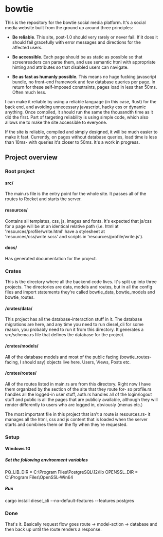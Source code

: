 # bowtie

This is the repository for the bowtie social media platform. It's a social media
website built from the ground up around three principles:

* __Be reliable__. This site, post-1.0 should very rarely or never fail. If it does
  it should fail gracefully with error messages and directions for the affected users.

* __Be accessible__. Each page should be as static as possible so that screenreaders
  can parse them, and use semantic html with appropriate hinting and attributes so that
  disabled users can navigate.

* __Be as fast as humanly possible__. This means no huge fucking javascript bundle, no
  front-end framework and few database queries per page. In return for these self-imposed 
  constraints, pages load in less than 50ms. Often much less.

I can make it reliable by using a reliable language (in this case, Rust) for the back end,
and avoiding unnecessary javascript, hacky css or dynamic anything. Once compiled, it should
run the same the thousandth time as it did the first. Part of targeting reliability is using
simple code, which also allows me to make the site accessible to everyone.

If the site is reliable, compiled and simply designed, it will be much easier to make it 
fast. Currently, on pages without database queries, load time is less than 10ms- with queries
it's closer to 50ms. It's a work in progress.

## Project overview

### Root project

#### src/

The main.rs file is the entry point for the whole site. 
It passes all of the routes to Rocket and starts the server.

#### resources/

Contains all templates, css, js, images and fonts. It's expected that js/css for
a page will be at an identical relative path (i.e. html at 'resources/profile/write.html'
have a stylesheet at 'resources/css/write.scss' and scripts in 'resources/profile/write.js').

#### docs/

Has generated documentation for the project.

### Crates

This is the directory where all the backend code lives. It's split up into three
projects. The directories are data, models and routes, but in all the config files
and import statements they're called bowtie_data, bowtie_models and bowtie_routes.

#### /crates/data/

This project has all the database-interaction stuff in it. The database migrations
are here, and any time you need to run diesel_cli for some reason, you probably need
to run it from this directory. It generates a src/schema.rs file that defines the
database for the project.

#### /crates/models/

All of the database models and most of the public facing (bowtie_routes-facing, I 
should say) objects live here. Users, Views, Posts etc.

#### /crates/routes/

All of the routes listed in main.rs are from this directory. Right now I have them
organized by the section of the site that they route for- so profile.rs handles all
the logged-in user stuff, auth.rs handles all of the login/logout stuff and public
is all the pages that are publicly available, although they will render differently
to users who are logged in, obviously (menus etc.)

The most important file in this project that isn't a route is resources.rs- it manages
all the html, css and js content that is loaded when the server starts and combines
them on the fly when they're requested.

### Setup

#### Windows 10

##### Set the following environment variables
PQ_LIB_DIR  = C:\Program Files\PostgreSQL\12\lib
OPENSSL_DIR = C:\Program Files\OpenSSL-Win64

##### Run
cargo install diesel_cli --no-default-features --features postgres

### Done

That's it. Basically request flow goes route -> model-action -> database and then back
up until the route renders a response.